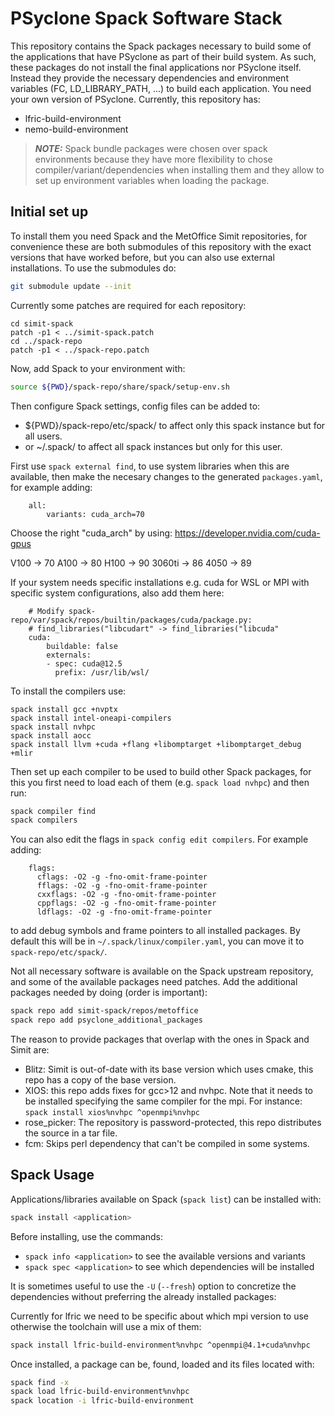 # PSyclone Spack Software Stack

This repository contains the Spack packages necessary to build some of the
applications that have PSyclone as part of their build system. As such, these
packages do not install the final applications nor PSyclone itself. Instead
they provide the necessary dependencies and environment variables (FC,
LD_LIBRARY_PATH, ...) to build each application. You need your own version
of PSyclone. Currently, this repository has:

- lfric-build-environment
- nemo-build-environment

> **_NOTE:_**  Spack bundle packages were chosen over spack environments because
they have more flexibility to chose compiler/variant/dependencies when installing
them and they allow to set up environment variables when loading the package.

## Initial set up

To install them you need Spack and the MetOffice Simit repositories, for convenience
these are both submodules of this repository with the exact versions that have worked
before, but you can also use external installations. To use the submodules do:
```bash
git submodule update --init
```

Currently some patches are required for each repository:
```
cd simit-spack
patch -p1 < ../simit-spack.patch 
cd ../spack-repo
patch -p1 < ../spack-repo.patch 
```

Now, add Spack to your environment with:
```bash
source ${PWD}/spack-repo/share/spack/setup-env.sh
```

Then configure Spack settings, config files can be added to:
  - ${PWD}/spack-repo/etc/spack/ to affect only this spack instance but for all users.
  - or ~/.spack/ to affect all spack instances but only for this user.

First use `spack external find`, to use system libraries when this are available, then
make the necesary changes to the generated `packages.yaml`, for example adding:
```
    all:
        variants: cuda_arch=70
```
Choose the right "cuda_arch" by using: https://developer.nvidia.com/cuda-gpus

V100 -> 70
A100 -> 80
H100 -> 90
3060ti -> 86
4050 -> 89

If your system needs specific installations e.g. cuda for WSL or MPI with
specific system configurations, also add them here:
```
    # Modify spack-repo/var/spack/repos/builtin/packages/cuda/package.py:
    # find_libraries("libcudart" -> find_libraries("libcuda"
    cuda:
        buildable: false
        externals:
        - spec: cuda@12.5
          prefix: /usr/lib/wsl/
```

To install the compilers use:
```
spack install gcc +nvptx
spack install intel-oneapi-compilers
spack install nvhpc
spack install aocc
spack install llvm +cuda +flang +libomptarget +libomptarget_debug +mlir
```

Then set up each compiler to be used to build other Spack packages, for this
you first need to load each of them (e.g. `spack load nvhpc`) and then run:
```bash
spack compiler find
spack compilers
```
You can also edit the flags in `spack config edit compilers`. For example adding:
```
    flags:
      cflags: -O2 -g -fno-omit-frame-pointer
      fflags: -O2 -g -fno-omit-frame-pointer
      cxxflags: -O2 -g -fno-omit-frame-pointer
      cppflags: -O2 -g -fno-omit-frame-pointer
      ldflags: -O2 -g -fno-omit-frame-pointer
```
to add debug symbols and frame pointers to all installed packages. By default this
will be in `~/.spack/linux/compiler.yaml`, you can move it to `spack-repo/etc/spack/`.

Not all necessary software is available on the Spack upstream repository, and some
of the available packages need patches. Add the additional packages needed by doing
(order is important):
```bash
spack repo add simit-spack/repos/metoffice
spack repo add psyclone_additional_packages
```

The reason to provide packages that overlap with the ones in Spack and Simit are:

- Blitz: Simit is out-of-date with its base version which uses cmake, this repo
has a copy of the base version.
- XIOS: this repo adds fixes for gcc>12 and nvhpc. Note that it needs to be
installed specifying the same compiler for the mpi. For instance:
`spack install xios%nvhpc ^openmpi%nvhpc`
- rose_picker: The repository is password-protected, this repo distributes the
source in a tar file.
- fcm: Skips perl dependency that can't be compiled in some systems.

## Spack Usage

Applications/libraries available on Spack (`spack list`) can be installed with:
```bash
spack install <application>
```

Before installing, use the commands:
- `spack info <application>` to see the available versions and variants
- `spack spec <application>` to see which dependencies will be installed

It is sometimes useful to use the `-U` (`--fresh`) option to concretize the
dependencies without preferring the already installed packages:

Currently for lfric we need to be specific about which mpi version to use
otherwise the toolchain will use a mix of them:
```bash
spack install lfric-build-environment%nvhpc ^openmpi@4.1+cuda%nvhpc
```

Once installed, a package can be, found, loaded and its files located with:
```bash
spack find -x
spack load lfric-build-environment%nvhpc
spack location -i lfric-build-environment
```

